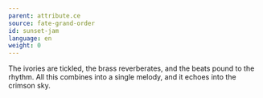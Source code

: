 ```yaml
---
parent: attribute.ce
source: fate-grand-order
id: sunset-jam
language: en
weight: 0
---
```


The ivories are tickled, the brass reverberates, and the beats pound to the rhythm. All this combines into a single melody, and it echoes into the crimson sky.
